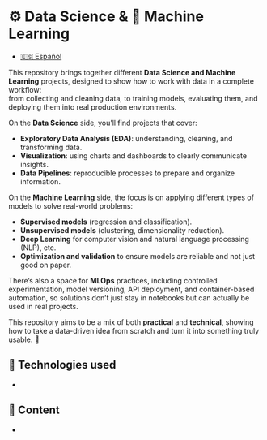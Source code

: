 # ⚙️ Data Science & 🤖 Machine Learning
- [🇪🇸 Español](./README.es.md)

This repository brings together different **Data Science and Machine Learning** projects, designed to show how to work with data in a complete workflow:  
from collecting and cleaning data, to training models, evaluating them, and deploying them into real production environments.  

On the **Data Science** side, you’ll find projects that cover:  
- **Exploratory Data Analysis (EDA)**: understanding, cleaning, and transforming data.  
- **Visualization**: using charts and dashboards to clearly communicate insights.  
- **Data Pipelines**: reproducible processes to prepare and organize information.  

On the **Machine Learning** side, the focus is on applying different types of models to solve real-world problems:  
- **Supervised models** (regression and classification).  
- **Unsupervised models** (clustering, dimensionality reduction).  
- **Deep Learning** for computer vision and natural language processing (NLP), etc.  
- **Optimization and validation** to ensure models are reliable and not just good on paper.  

There’s also a space for **MLOps** practices, including controlled experimentation, model versioning, API deployment, and container-based automation, so solutions don’t just stay in notebooks but can actually be used in real projects.  

This repository aims to be a mix of both **practical** and **technical**, showing how to take a data-driven idea from scratch and turn it into something truly usable. 🚀  


## 🔧 Technologies used
-

## 📂 Content
-